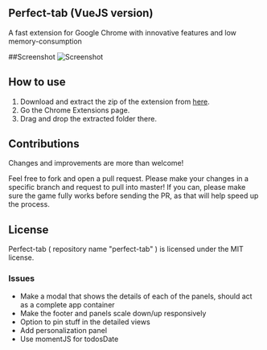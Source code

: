 ## Perfect-tab (VueJS version)
A fast extension for Google Chrome with innovative features and low memory-consumption

##Screenshot
![Screenshot](https://github.com/ankitgaurav/perfect-tab/blob/gh-pages/Screenshot%202016-10-22%2005.21.36.png)

## How to use
1. Download and extract the zip of the extension from [here][download-zip].
2. Go the Chrome Extensions page.
3. Drag and drop the extracted folder there.

## Contributions
Changes and improvements are more than welcome!

Feel free to fork and open a pull request.
Please make your changes in a specific branch and request to pull into master!
If you can, please make sure the game fully works before sending the PR, as that will help speed up the process.

## License
Perfect-tab ( repository name "perfect-tab" ) is licensed under the MIT license.

[download-zip]: https://github.com/ankitgaurav/perfect-tab/archive/master.zip

### Issues
- Make a modal that shows the details of each of the panels, should act as a complete app container
- Make the footer and panels scale down/up responsively
- Option to pin stuff in the detailed views
- Add personalization panel
- Use momentJS for todosDate